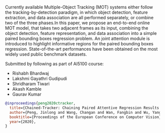 Currently available Multiple-Object Tracking (MOT)
systems either follow the tracking-by-detection paradigm,
in which object detection, feature extraction, and data association are all performed separately, or combine two of
the three phases.In this paper, we propose an end-to-end online MOT model, that takes two adjacent frames as its input,
combining the object detection, feature representation, and
data association into a simple paired bounding boxes regression problem. An joint attention module is introduced to
highlight informative regions for the paired bounding boxes
regression. State-of-the-art performances have been obtained on the most widely used public benchmark datasets.

Submitted by following as part of AI5100 course: 
- Rishabh Bhardwaj
- Lakshmi Gayathri Gudipudi
- Shridharam Tiwari
- Akash Kamble
- Gaurav Kumar


```BibTeX
@inproceedings{peng2020ctracker,
  title={Chained-Tracker: Chaining Paired Attentive Regression Results for End-to-End Joint Multiple-Object Detection and Tracking},
  author={Peng, Jinlong and Wang, Changan and Wan, Fangbin and Wu, Yang and Wang, Yabiao and Tai, Ying and Wang, Chengjie and Li, Jilin and Huang, Feiyue and Fu, Yanwei},
  booktitle={Proceedings of the European Conference on Computer Vision},
  year={2020},
}
```
